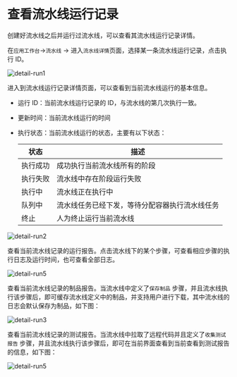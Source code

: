 # 查看流水线运行记录

创建好流水线之后并运行过流水线，可以查看其流水线运行记录详情。

在`应用工作台`->`流水线` -> 进入`流水线详情`页面，选择某一条流水线运行记录，点击执行 ID。

![detail-run1](https://docs.daocloud.io/daocloud-docs-images/docs/zh/docs/amamba/images/detail-run1.png)

进入到流水线运行记录详情页面，可以查看到当前流水线运行的基本信息。

- 运行 ID：当前流水线运行记录的 ID，与流水线的第几次执行一致。

- 更新时间：当前流水线运行的时间

- 执行状态：当前流水线运行的状态，主要有以下状态：

  | 状态     | 描述                                           |
  | -------- | ---------------------------------------------- |
  | 执行成功 | 成功执行当前流水线所有的阶段                   |
  | 执行失败 | 流水线中存在阶段运行失败                       |
   | 执行中   | 流水线正在执行中                               |
  | 队列中   | 流水线任务已经下发，等待分配容器执行流水线任务 |
  | 终止     | 人为终止运行当前流水线                         |

![detail-run2](https://docs.daocloud.io/daocloud-docs-images/docs/zh/docs/amamba/images/detail-run2.png)

查看当前流水线记录的运行报告。点击流水线下的某个步骤，可查看相应步骤的执行日志及运行时间，也可查看全部日志。

![detail-run5](https://docs.daocloud.io/daocloud-docs-images/docs/zh/docs/amamba/images/detail-run5.png)

查看当前流水线记录的制品报告。当流水线中定义了`保存制品` 步骤，并且流水线执行该步骤后，即可缓存流水线定义中的制品，并支持用户进行下载，其中流水线的日志会默认保存为制品，如下图：

![detail-run3](https://docs.daocloud.io/daocloud-docs-images/docs/zh/docs/amamba/images/detail-run3.png)

查看当前流水线记录的测试报告。当流水线中拉取了远程代码并且定义了`收集测试报告` 步骤，并且流水线执行该步骤后，即可在当前界面查看到当前查看到测试报告的信息，如下图：

![detail-run5](https://docs.daocloud.io/daocloud-docs-images/docs/zh/docs/amamba/images/detail-run5.png)

